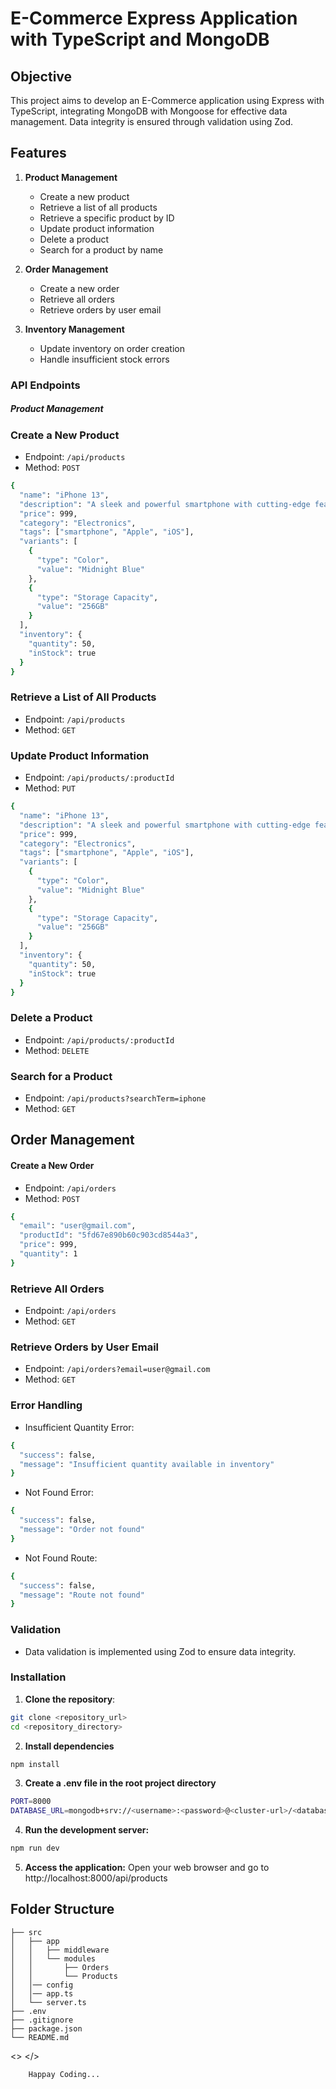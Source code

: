 # E-Commerce Express Application with TypeScript and MongoDB

## Objective

This project aims to develop an E-Commerce application using Express with TypeScript, integrating MongoDB with Mongoose for effective data management. Data integrity is ensured through validation using Zod.

## Features

1. **Product Management**

   - Create a new product
   - Retrieve a list of all products
   - Retrieve a specific product by ID
   - Update product information
   - Delete a product
   - Search for a product by name

2. **Order Management**

   - Create a new order
   - Retrieve all orders
   - Retrieve orders by user email

3. **Inventory Management**
   - Update inventory on order creation
   - Handle insufficient stock errors

### API Endpoints

##### Product Management

### Create a New Product

- Endpoint: `/api/products`
- Method: `POST`

```bash
{
  "name": "iPhone 13",
  "description": "A sleek and powerful smartphone with cutting-edge features.",
  "price": 999,
  "category": "Electronics",
  "tags": ["smartphone", "Apple", "iOS"],
  "variants": [
    {
      "type": "Color",
      "value": "Midnight Blue"
    },
    {
      "type": "Storage Capacity",
      "value": "256GB"
    }
  ],
  "inventory": {
    "quantity": 50,
    "inStock": true
  }
}

```

### Retrieve a List of All Products

- Endpoint: `/api/products`
- Method: `GET`

### Update Product Information

- Endpoint: `/api/products/:productId`
- Method: `PUT`

```bash
{
  "name": "iPhone 13",
  "description": "A sleek and powerful smartphone with cutting-edge features.",
  "price": 999,
  "category": "Electronics",
  "tags": ["smartphone", "Apple", "iOS"],
  "variants": [
    {
      "type": "Color",
      "value": "Midnight Blue"
    },
    {
      "type": "Storage Capacity",
      "value": "256GB"
    }
  ],
  "inventory": {
    "quantity": 50,
    "inStock": true
  }
}


```

### Delete a Product

- Endpoint: `/api/products/:productId`
- Method: `DELETE`

### Search for a Product

- Endpoint: `/api/products?searchTerm=iphone`
- Method: `GET`

## Order Management

#### Create a New Order

- Endpoint: `/api/orders`
- Method: `POST`

```bash
{
  "email": "user@gmail.com",
  "productId": "5fd67e890b60c903cd8544a3",
  "price": 999,
  "quantity": 1
}

```

### Retrieve All Orders

- Endpoint: `/api/orders`
- Method: `GET`

### Retrieve Orders by User Email

- Endpoint: `/api/orders?email=user@gmail.com`
- Method: `GET`

### Error Handling

- Insufficient Quantity Error:

```bash
{
  "success": false,
  "message": "Insufficient quantity available in inventory"
}
```

- Not Found Error:

```bash
{
  "success": false,
  "message": "Order not found"
}
```

- Not Found Route:

```bash
{
  "success": false,
  "message": "Route not found"
}
```

### Validation

- Data validation is implemented using Zod to ensure data integrity.

### Installation

1. **Clone the repository**:

```bash
git clone <repository_url>
cd <repository_directory>
```

2. **Install dependencies**

```bash
npm install
```

3. **Create a .env file in the root project directory**

```bash
PORT=8000
DATABASE_URL=mongodb+srv://<username>:<password>@<cluster-url>/<database>?retryWrites=true&w=majority
```

4. **Run the development server:**

```bash
npm run dev
```

5. **Access the application:**
   Open your web browser and go to http://localhost:8000/api/products

## Folder Structure

    ├── src
    │   ├── app
    │   │   ├── middleware
    │   │   └── modules
    │   │       ├── Orders
    │   │       └── Products
    │   │── config
    │   │── app.ts
    │   └── server.ts
    ├── .env
    ├── .gitignore
    ├── package.json
    └── README.md

<> </>

        Happay Coding...
